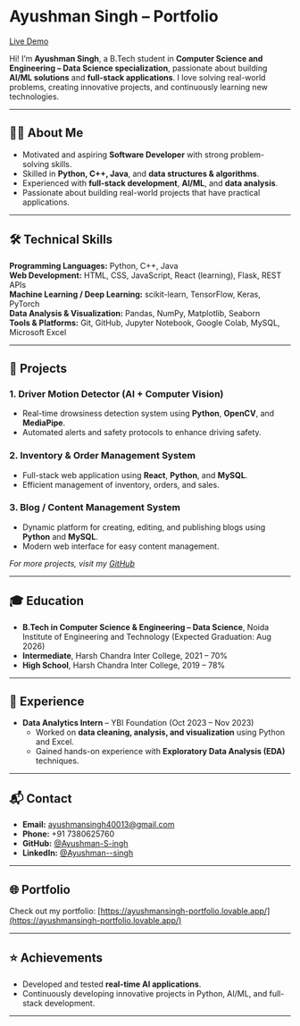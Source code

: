 # Ayushman Singh – Portfolio

[Live Demo](https://ayushmansingh-portfolio.lovable.app/)  

Hi! I’m **Ayushman Singh**, a B.Tech student in **Computer Science and Engineering – Data Science specialization**, passionate about building **AI/ML solutions** and **full-stack applications**. I love solving real-world problems, creating innovative projects, and continuously learning new technologies.

---

## 👨‍💻 About Me
- Motivated and aspiring **Software Developer** with strong problem-solving skills.  
- Skilled in **Python, C++, Java**, and **data structures & algorithms**.  
- Experienced with **full-stack development**, **AI/ML**, and **data analysis**.  
- Passionate about building real-world projects that have practical applications.

---

## 🛠️ Technical Skills
**Programming Languages:** Python, C++, Java  
**Web Development:** HTML, CSS, JavaScript, React (learning), Flask, REST APIs  
**Machine Learning / Deep Learning:** scikit-learn, TensorFlow, Keras, PyTorch  
**Data Analysis & Visualization:** Pandas, NumPy, Matplotlib, Seaborn  
**Tools & Platforms:** Git, GitHub, Jupyter Notebook, Google Colab, MySQL, Microsoft Excel  

---

## 📂 Projects

### 1. Driver Motion Detector (AI + Computer Vision)  
- Real-time drowsiness detection system using **Python**, **OpenCV**, and **MediaPipe**.  
- Automated alerts and safety protocols to enhance driving safety.  

### 2. Inventory & Order Management System  
- Full-stack web application using **React**, **Python**, and **MySQL**.  
- Efficient management of inventory, orders, and sales.  

### 3. Blog / Content Management System  
- Dynamic platform for creating, editing, and publishing blogs using **Python** and **MySQL**.  
- Modern web interface for easy content management.  

*For more projects, visit my [GitHub](https://github.com/Ayushman-S-ingh)*

---

## 🎓 Education
- **B.Tech in Computer Science & Engineering – Data Science**, Noida Institute of Engineering and Technology (Expected Graduation: Aug 2026)  
- **Intermediate**, Harsh Chandra Inter College, 2021 – 70%  
- **High School**, Harsh Chandra Inter College, 2019 – 78%  

---

## 💼 Experience
- **Data Analytics Intern** – YBI Foundation (Oct 2023 – Nov 2023)  
  - Worked on **data cleaning, analysis, and visualization** using Python and Excel.  
  - Gained hands-on experience with **Exploratory Data Analysis (EDA)** techniques.

---

## 📬 Contact
- **Email:** ayushmansingh40013@gmail.com  
- **Phone:** +91 7380625760  
- **GitHub:** [@Ayushman-S-ingh](https://github.com/Ayushman-S-ingh)  
- **LinkedIn:** [@Ayushman--singh](https://www.linkedin.com/in/ayushman--singh/)  

---

## 🌐 Portfolio
Check out my portfolio: [https://ayushmansingh-portfolio.lovable.app/](https://ayushmansingh-portfolio.lovable.app/)  

---

## ⭐ Achievements
- Developed and tested **real-time AI applications**.  
- Continuously developing innovative projects in Python, AI/ML, and full-stack development.

---

